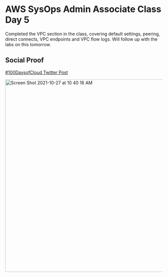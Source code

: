 # AWS SysOps Admin Associate Class Day 5

Completed the VPC section in the class, covering default settings, peering, direct connects, VPC endpoints and VPC flow logs. Will follow up with the labs on this tomorrow.


## Social Proof

[#100DaysofCloud Twitter Post](https://twitter.com/JBizzle703/status/1453128807116902404?s=20)


<img width="614" alt="Screen Shot 2021-10-27 at 10 40 16 AM" src="https://user-images.githubusercontent.com/90277861/139088921-3c084c23-6d65-4a6d-9753-f3f63ad59c56.png">
